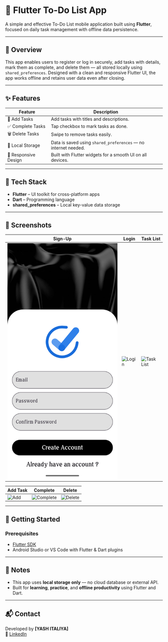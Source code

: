# 📱 Flutter To-Do List App

A simple and effective To-Do List mobile application built using **Flutter**, focused on daily task management with offline data persistence.

---

## 🧭 Overview

This app enables users to register or log in securely, add tasks with details, mark them as complete, and delete them — all stored locally using `shared_preferences`. Designed with a clean and responsive Flutter UI, the app works offline and retains user data even after closing.

---

## ✨ Features

| Feature             | Description                                                         |
|--------------------|---------------------------------------------------------------------|
| 📝 Add Tasks        | Add tasks with titles and descriptions.                             |
| ✅ Complete Tasks    | Tap checkbox to mark tasks as done.                                 |
| 🗑️ Delete Tasks      | Swipe to remove tasks easily.                                       |
| 💾 Local Storage     | Data is saved using `shared_preferences` — no internet needed.      |
| 📱 Responsive Design | Built with Flutter widgets for a smooth UI on all devices.          |

---

## 🧪 Tech Stack

- **Flutter** – UI toolkit for cross-platform apps  
- **Dart** – Programming language  
- **shared_preferences** – Local key-value data storage

---

## 📸 Screenshots


| Sign-Up | Login | Task List |
|--------|-------|-----------|
| ![Sign-Up](screenshots/signup.png) | ![Login](screenshots/login.png) | ![Task List](screenshots/tasklist.png) |

| Add Task | Complete | Delete |
|----------|----------|--------|
| ![Add](screenshots/add.png) | ![Complete](screenshots/completed.png) | ![Delete](screenshots/delete.png) |

---


## 🚀 Getting Started

### Prerequisites

- [Flutter SDK](https://flutter.dev/docs/get-started/install)
- Android Studio or VS Code with Flutter & Dart plugins

---

## 📌 Notes

- This app uses **local storage only** — no cloud database or external API.
- Built for **learning**, **practice**, and **offline productivity** using Flutter and Dart.

---

## 📬 Contact

Developed by **[YASH ITALIYA]**  
🔗 [LinkedIn](https://www.linkedin.com/in/yashitaliya/)



